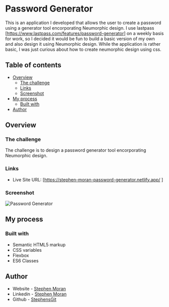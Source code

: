 # Password Generator

This is an application I developed that allows the user to create a password using a generator tool encorporating Neumorphic design. 
I use lastpass [https://www.lastpass.com/features/password-generator] on a weekly basis for work, so I decided it would be fun to build a basic version of my own and also design it using Neumorphic design. While the application is rather basic, I was just curious about how to create neumorphic design using css.

## Table of contents

- [Overview](#overview)
  - [The challenge](#the-challenge)
  - [Links](#links)
  - [Screenshot](#screenshot)
- [My process](#my-process)
  - [Built with](#built-with)
- [Author](#author)

## Overview

### The challenge

The challenge is to design a password generator tool encorporating Neumorphic design.

### Links

- Live Site URL: [https://stephen-moran-password-generator.netlify.app/ ]

### Screenshot 
![Password Generator](https://user-images.githubusercontent.com/45046901/132246637-fc2b6b81-021e-459f-b4c6-b69190e4b3ef.png)

## My process

### Built with

- Semantic HTML5 markup
- CSS variables
- Flexbox
- ES6 Classes

## Author

- Website - [Stephen Moran](https://www.stephenmoran.ie)
- Linkedin - [Stephen Moran](https://www.linkedin.com/in/stephen-moran-/)
- Github - [StephensGit](https://github.com/StephensGit)

